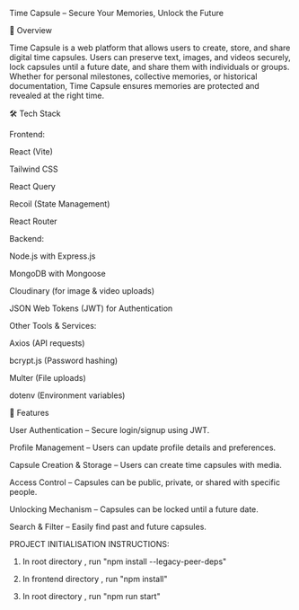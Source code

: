 Time Capsule – Secure Your Memories, Unlock the Future

🚀 Overview

Time Capsule is a web platform that allows users to create, store, and share digital time capsules. Users can preserve text, images, and videos securely, lock capsules until a future date, and share them with individuals or groups. Whether for personal milestones, collective memories, or historical documentation, Time Capsule ensures memories are protected and revealed at the right time.


🛠️ Tech Stack

Frontend:

React (Vite)

Tailwind CSS

React Query

Recoil (State Management)

React Router

Backend:

Node.js with Express.js

MongoDB with Mongoose

Cloudinary (for image & video uploads)

JSON Web Tokens (JWT) for Authentication

Other Tools & Services:

Axios (API requests)

bcrypt.js (Password hashing)

Multer (File uploads)

dotenv (Environment variables)

📌 Features

User Authentication – Secure login/signup using JWT.

Profile Management – Users can update profile details and preferences.

Capsule Creation & Storage – Users can create time capsules with media.

Access Control – Capsules can be public, private, or shared with specific people.

Unlocking Mechanism – Capsules can be locked until a future date.

Search & Filter – Easily find past and future capsules.


PROJECT INITIALISATION INSTRUCTIONS:

1. In root directory , run "npm install --legacy-peer-deps"

2. In frontend directory , run "npm install"

3. In root directory , run  "npm run start"

